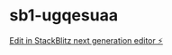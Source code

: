 # sb1-ugqesuaa

[Edit in StackBlitz next generation editor ⚡️](https://stackblitz.com/~/github.com/mohamedbenhariz/sb1-ugqesuaa)